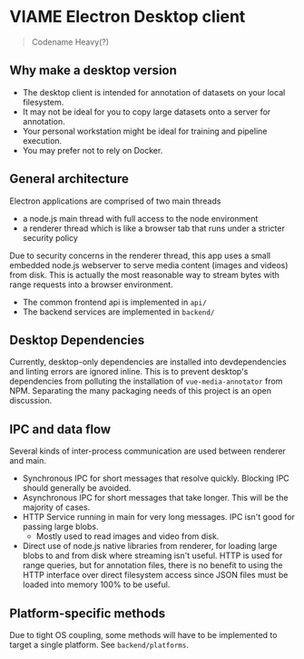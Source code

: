# VIAME Electron Desktop client

> Codename Heavy(?)

## Why make a desktop version

* The desktop client is intended for annotation of datasets on your local filesystem.
* It may not be ideal for you to copy large datasets onto a server for annotation.
* Your personal workstation might be ideal for training and pipeline execution.
* You may prefer not to rely on Docker.

## General architecture

Electron applications are comprised of two main threads

* a node.js main thread with full access to the node environment
* a renderer thread which is like a browser tab that runs under a stricter security policy

Due to security concerns in the renderer thread, this app uses a small embedded node.js webserver to serve media content (images and videos) from disk.  This is actually the most reasonable way to stream bytes with range requests into a browser environment.

* The common frontend api is implemented in `api/`
* The backend services are implemented in `backend/`

## Desktop Dependencies

Currently, desktop-only dependencies are installed into devdependencies and linting errors are ignored inline.  This is to prevent desktop's dependencies from polluting the installation of `vue-media-annotator` from NPM.  Separating the many packaging needs of this project is an open discussion.

## IPC and data flow

Several kinds of inter-process communication are used between renderer and main.

* Synchronous IPC for short messages that resolve quickly.  Blocking IPC should generally be avoided.
* Asynchronous IPC for short messages that take longer.  This will be the majority of cases.
* HTTP Service running in main for very long messages.  IPC isn't good for passing large blobs.
  * Mostly used to read images and video from disk.
* Direct use of node.js native libraries from renderer, for loading large blobs to and from disk where streaming isn't useful.  HTTP is used for range queries, but for annotation files, there is no benefit to using the HTTP interface over direct filesystem access since JSON files must be loaded into memory 100% to be useful.

## Platform-specific methods

Due to tight OS coupling, some methods will have to be implemented to target a single platform. See `backend/platforms`.
